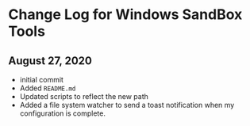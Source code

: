 # Change Log for Windows SandBox Tools

## August 27, 2020

+ initial commit
+ Added `README.md`
+ Updated scripts to reflect the new path
+ Added a file system watcher to send a toast notification when my configuration is complete.
